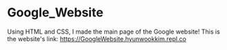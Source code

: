 # Google_Website
Using HTML and CSS, I made the main page of the Google website! 
This is the website's link: https://GoogleWebsite.hyunwookkim.repl.co
